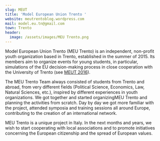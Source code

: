 ```yaml
---
slug: MEUT
title: 'Model European Union Trento '
website: meutrentoblog.wordpress.com
mail: model.eu.tn@gmail.com
town: Trento
header:
  image: /assets/images/MEU Trento.png
---
```

<!--StartFragment-->

Model European Union Trento (MEU Trento) is an independent, non-profit youth organization based in Trento, established in the summer of 2015. Its members aim to organize events for young students, in particular, simulations of the EU decision-making process in close cooperation with the University of Trento (see [MEUT 2016](https://meutrentoblog.wordpress.com/meut-2016/)).

The MEU Trento Team always consisted of students from Trento and abroad, from very different fields (Political Science, Economics, Law, Natural Sciences, etc.), inspired by different experiences in youth organizations. We got together and started organizingMEU Trento and planning the activities from scratch. Day by day we got more familiar with the project, attended symposia and training sessions all around Europe, contributing to the creation of an international network.

MEU Trento is a unique project in Italy. In the next months and years, we wish to start cooperating with local associations and to promote initiatives concerning the European citizenship and the spread of European values.

<!--EndFragment-->

